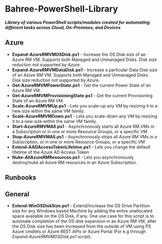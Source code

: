 # Bahree-PowerShell-Library

_**Library of various PowerShell scripts/modules created for automating different tasks across Cloud, On-Premises, and Devices**_

## Azure

- **Expand-AzureRMVMOSDisk.ps1** - Increase the OS Disk size of an Azure RM VM. Supports both Managed and Unmanaged Disks. Disk size reduction not supported by Azure.
- **Expand-AzureRMVMDataDisk.ps1** - Increase a particular Data Disk size of an Azure RM VM. Supports both Managed and Unmanaged Disks. Disk size reduction not supported by Azure.
- **Get-AzureRMVMPowerState.ps1** - Get the current Power State of an Azure RM VM.
- **Get-AzureRMVMProvisioningState.ps1** - Get the current Provisioning State of an Azure RM VM.
- **Scale-AzureRMVMUp.ps1** - Lets you scale-up any VM by resizing it to a new size within the same VM family.
- **Scale-AzureRMVMDown.ps1** - Lets you scale-down any VM by resizing it to a new size within the same VM family.
- **Start-AzureRMVMAll.ps1** - Asynchronously starts all Azure RM VMs in a Subscription or in one or more Resource Groups, or a specific VM
- **Stop-AzureRMVMAll.ps1** - Asynchronously stops all Azure RM VMs in a Subscription, or in one or more Resource Groups, or a specific VM
- **Extend-AADAccessTokenLifetime.ps1** - Lets you change the default lifetime of the Azure AD Access Token
- **Nuke-AllAzureRMResources.ps1** - Lets you asynchronously destroy/nuke all Azure RM resources in an Azure Subscription.

## Runbooks

## General

- **Extend-WinOSDiskSize.ps1** - Extend/Increase the OS Drive Partition size for any Windows based Machine by adding the entire unallocated space available on the OS Disk, if any. One use case for this script is to automate completion of the OS disk expansion in an Azure RM VM, after the OS Disk size has been increased from the outside of VM using PS Azure cmdlets or Azure REST APIs or Azure Portal (For e.g through _Expand-AzureRMVMOSDisk.ps1_ script).
